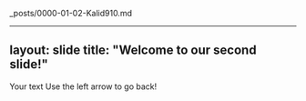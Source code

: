 _posts/0000-01-02-Kalid910.md

---
layout: slide
title: "Welcome to our second slide!"
---
Your text
Use the left arrow to go back!
